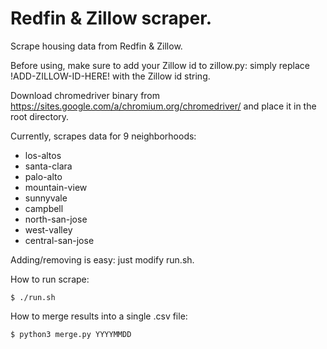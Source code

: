 # Redfin & Zillow scraper.
Scrape housing data from Redfin & Zillow.

Before using, make sure to add your Zillow id to zillow.py:
simply replace !ADD-ZILLOW-ID-HERE! with the Zillow id string.

Download chromedriver binary from https://sites.google.com/a/chromium.org/chromedriver/
and place it in the root directory.

Currently, scrapes data for 9 neighborhoods:
* los-altos
* santa-clara
* palo-alto
* mountain-view
* sunnyvale
* campbell
* north-san-jose
* west-valley
* central-san-jose

Adding/removing is easy: just modify run.sh.

How to run scrape:
```
$ ./run.sh
```

How to merge results into a single .csv file:
```
$ python3 merge.py YYYYMMDD
```
